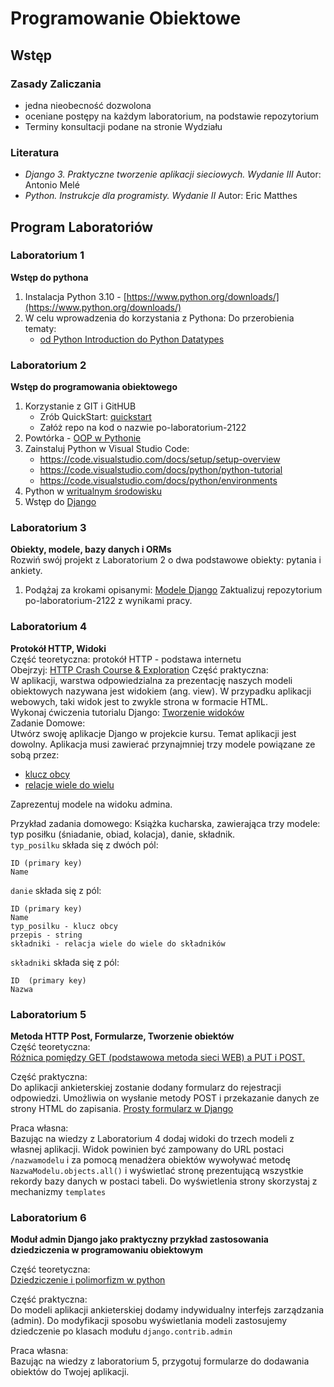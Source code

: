 # Programowanie Obiektowe
## Wstęp
### Zasady Zaliczania
- jedna nieobecność dozwolona
- oceniane postępy na każdym laboratorium, na podstawie repozytorium
- Terminy konsultacji podane na stronie Wydziału
### Literatura
- *Django 3. Praktyczne tworzenie aplikacji sieciowych. Wydanie III* Autor: Antonio Melé
- *Python. Instrukcje dla programisty. Wydanie II* Autor: Eric Matthes

## Program Laboratoriów
### Laboratorium 1
**Wstęp do pythona**
1. Instalacja Python 3.10 - [https://www.python.org/downloads/](https://www.python.org/downloads/)
2.  W celu wprowadzenia do korzystania z Pythona:
Do przerobienia tematy:
    - [od Python Introduction do Python Datatypes](
https://www.programiz.com/python-programming/first-program)

### Laboratorium 2
**Wstęp do programowania obiektowego**
1. Korzystanie z GIT i GitHUB
    - Zrób QuickStart: [quickstart](https://docs.github.com/en/get-started/quickstart)
    - Załóż repo na kod o nazwie po-laboratorium-2122
2. Powtórka - [OOP w Pythonie](https://www.programiz.com/python-programming/object-oriented-programming)
3. Zainstaluj Python w Visual Studio Code:     
   * https://code.visualstudio.com/docs/setup/setup-overview  
   * https://code.visualstudio.com/docs/python/python-tutorial
   * https://code.visualstudio.com/docs/python/environments     
4. Python w [writualnym środowisku](https://realpython.com/python-virtual-environments-a-primer/)
5. Wstęp do [Django](https://docs.djangoproject.com/en/4.0/intro/tutorial01/)

### Laboratorium 3
**Obiekty, modele, bazy danych i ORMs**  
Rozwiń swój projekt z Laboratorium 2 o dwa podstawowe obiekty: pytania i ankiety.  
1. Podążaj za krokami opisanymi: [Modele Django](https://docs.djangoproject.com/en/4.0/intro/tutorial02/)
Zaktualizuj repozytorium po-laboratorium-2122 z wynikami pracy.  


### Laboratorium 4
**Protokół HTTP, Widoki**  
Część teoretyczna: protokół HTTP - podstawa internetu  
Obejrzyj: [HTTP Crash Course & Exploration](https://www.youtube.com/watch?v=iYM2zFP3Zn0&ab_channel=TraversyMedia)
Część praktyczna:  
W aplikacji, warstwa odpowiedzialna za prezentację naszych modeli obiektowych nazywana jest widokiem (ang. view).
W przypadku aplikacji webowych, taki widok jest to zwykle strona w formacie HTML.  
Wykonaj ćwiczenia tutorialu Django: [Tworzenie widoków](https://docs.djangoproject.com/en/4.0/intro/tutorial03/)  
Zadanie Domowe:  
Utwórz swoję aplikacje Django w projekcie kursu. Temat aplikacji jest dowolny. Aplikacja musi zawierać przynajmniej trzy modele powiązane ze sobą przez:  
* [klucz obcy](https://docs.djangoproject.com/en/4.0/ref/models/fields/#foreignkey)
* [relacje wiele do wielu](https://docs.djangoproject.com/en/4.0/ref/models/fields/#manytomanyfield) 
   
Zaprezentuj modele na widoku admina.

Przykład zadania domowego:
Książka kucharska, zawierająca trzy modele: typ posiłku (śniadanie, obiad, kolacja), danie, składnik.  
`typ_posilku` składa się z dwóch pól:
```
ID (primary key)
Name 
```

`danie` składa się z pól:
```
ID (primary key)
Name
typ_posilku - klucz obcy
przepis - string
składniki - relacja wiele do wiele do składników
```

`składniki` składa się z pól:
```
ID  (primary key)
Nazwa
```

### Laboratorium 5
**Metoda HTTP Post, Formularze, Tworzenie obiektów**  
Część teoretyczna:  
[Różnica pomiędzy GET (podstawowa metoda sieci WEB) a PUT i POST.](https://www.freecodecamp.org/news/http-request-methods-explained/)

Część praktyczna:  
Do aplikacji ankieterskiej zostanie dodany formularz do rejestracji odpowiedzi. Umożliwia on wysłanie metody POST i przekazanie danych ze strony HTML do zapisania.
[Prosty formularz w Django](https://docs.djangoproject.com/en/4.0/intro/tutorial04/)

Praca własna:  
Bazując na wiedzy z Laboratorium 4 dodaj widoki do trzech modeli z własnej aplikacji. Widok powinien być zampowany do URL postaci `/nazwamodelu` i za pomocą menadżera obiektów wywoływać metodę `NazwaModelu.objects.all()` i wyświetlać stronę prezentującą wszystkie rekordy bazy danych w postaci tabeli. Do wyświetlenia strony skorzystaj z mechanizmy `templates`

### Laboratorium 6
**Moduł admin Django jako praktyczny przykład zastosowania dziedziczenia w programowaniu obiektowym**

Część teoretyczna:   
[Dziedziczenie i polimorfizm w python](https://www.youtube.com/watch?v=C2QfkDcQ5MU&ab_channel=KylieYing)  

Część praktyczna:  
Do modeli aplikacji ankieterskiej dodamy indywidualny interfejs zarządzania (admin).
Do modyfikacji sposobu wyświetlania modeli zastosujemy dziedczenie po klasach modułu `django.contrib.admin`

Praca własna:   
Bazując na wiedzy z laboratorium 5, przygotuj formularze do dodawania obiektów do Twojej aplikacji.  

